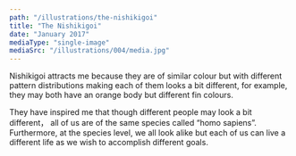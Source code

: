 ```yaml
---
path: "/illustrations/the-nishikigoi"
title: "The Nishikigoi"
date: "January 2017"
mediaType: "single-image"
mediaSrc: "/illustrations/004/media.jpg"
---
```


Nishikigoi attracts me because they are of similar colour but with different pattern distributions making each of them looks a bit different, for example, they may both have an orange body but different fin colours.

They have inspired me that though different people may look a bit different， all of us are of the same species called “homo sapiens”. Furthermore, at the species level, we all look alike but each of us can live a different life as we wish to accomplish different goals.
